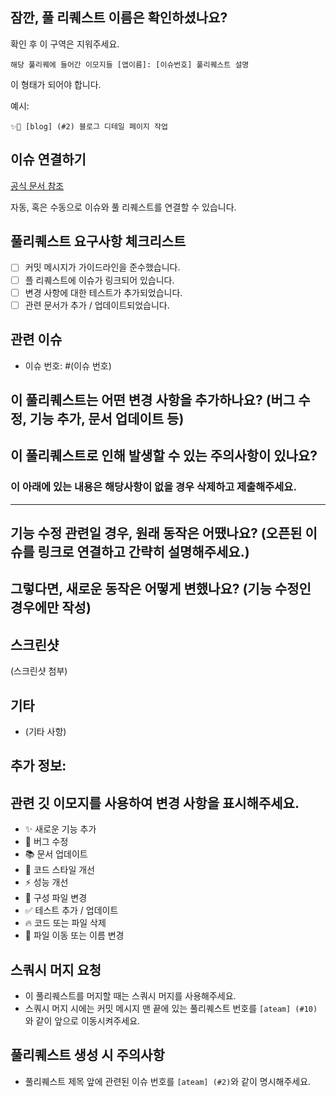 
## 잠깐, 풀 리퀘스트 이름은 확인하셨나요?

확인 후 이 구역은 지워주세요.

```
해당 풀리퀘에 들어간 이모지들 [앱이름]: [이슈번호] 풀리퀘스트 설명
```

이 형태가 되어야 합니다.

예시:
```
✨🐛 [blog] (#2) 블로그 디테일 페이지 작업
```



## 이슈 연결하기
[공식 문서 참조](https://docs.github.com/en/issues/tracking-your-work-with-issues/linking-a-pull-request-to-an-issue)

자동, 혹은 수동으로 이슈와 풀 리퀘스트를 연결할 수 있습니다.


## 풀리퀘스트 요구사항 체크리스트
- [ ] 커밋 메시지가 가이드라인을 준수했습니다.
- [ ] 플 리퀘스트에 이슈가 링크되어 있습니다.
- [ ] 변경 사항에 대한 테스트가 추가되었습니다.
- [ ] 관련 문서가 추가 / 업데이트되었습니다.

## 관련 이슈
- 이슈 번호: #(이슈 번호)

## 이 풀리퀘스트는 어떤 변경 사항을 추가하나요? (버그 수정, 기능 추가, 문서 업데이트 등)

## 이 풀리퀘스트로 인해 발생할 수 있는 주의사항이 있나요?


### 이 아래에 있는 내용은 해당사항이 없을 경우 삭제하고 제출해주세요.

------

## 기능 수정 관련일 경우, 원래 동작은 어땠나요? (오픈된 이슈를 링크로 연결하고 간략히 설명해주세요.)

## 그렇다면, 새로운 동작은 어떻게 변했나요? (기능 수정인 경우에만 작성)

## 스크린샷
(스크린샷 첨부)

## 기타
- (기타 사항)

## 추가 정보:

## 관련 깃 이모지를 사용하여 변경 사항을 표시해주세요.
- ✨ 새로운 기능 추가
- 🐛 버그 수정
- 📚 문서 업데이트
- 🎨 코드 스타일 개선
- ⚡️ 성능 개선
- 🔧 구성 파일 변경
- ✅ 테스트 추가 / 업데이트
- 🔥 코드 또는 파일 삭제
- 🚚 파일 이동 또는 이름 변경

## 스쿼시 머지 요청
- 이 풀리퀘스트를 머지할 때는 스쿼시 머지를 사용해주세요.
- 스쿼시 머지 시에는 커밋 메시지 맨 끝에 있는 풀리퀘스트 번호를 `[ateam] (#10)`와 같이 앞으로 이동시켜주세요.

## 풀리퀘스트 생성 시 주의사항
- 풀리퀘스트 제목 앞에 관련된 이슈 번호를 `[ateam] (#2)`와 같이 명시해주세요.
